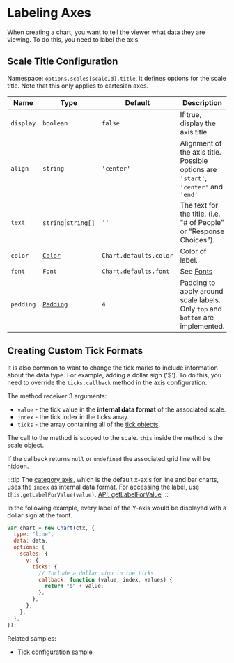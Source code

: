 # Labeling Axes

When creating a chart, you want to tell the viewer what data they are viewing. To do this, you need to label the axis.

## Scale Title Configuration

Namespace: `options.scales[scaleId].title`, it defines options for the scale title. Note that this only applies to cartesian axes.

| Name      | Type                               | Default                | Description                                                                         |
| --------- | ---------------------------------- | ---------------------- | ----------------------------------------------------------------------------------- |
| `display` | `boolean`                          | `false`                | If true, display the axis title.                                                    |
| `align`   | `string`                           | `'center'`             | Alignment of the axis title. Possible options are `'start'`, `'center'` and `'end'` |
| `text`    | `string`\|`string[]`               | `''`                   | The text for the title. (i.e. "# of People" or "Response Choices").                 |
| `color`   | [`Color`](../general/colors.md)    | `Chart.defaults.color` | Color of label.                                                                     |
| `font`    | `Font`                             | `Chart.defaults.font`  | See [Fonts](../general/fonts.md)                                                    |
| `padding` | [`Padding`](../general/padding.md) | `4`                    | Padding to apply around scale labels. Only `top` and `bottom` are implemented.      |

## Creating Custom Tick Formats

It is also common to want to change the tick marks to include information about the data type. For example, adding a dollar sign ('$').
To do this, you need to override the `ticks.callback` method in the axis configuration.

The method receiver 3 arguments:

- `value` - the tick value in the **internal data format** of the associated scale.
- `index` - the tick index in the ticks array.
- `ticks` - the array containing all of the [tick objects](../api/interfaces/tick).

The call to the method is scoped to the scale. `this` inside the method is the scale object.

If the callback returns `null` or `undefined` the associated grid line will be hidden.

:::tip
The [category axis](../axes/cartesian/category), which is the default x-axis for line and bar charts, uses the `index` as internal data format. For accessing the label, use `this.getLabelForValue(value)`. [API: getLabelForValue](../api/classes/scale.html#getlabelforvalue)
:::

In the following example, every label of the Y-axis would be displayed with a dollar sign at the front.

```javascript
var chart = new Chart(ctx, {
  type: "line",
  data: data,
  options: {
    scales: {
      y: {
        ticks: {
          // Include a dollar sign in the ticks
          callback: function (value, index, values) {
            return "$" + value;
          },
        },
      },
    },
  },
});
```

Related samples:

- [Tick configuration sample](../samples/scale-options/ticks)
